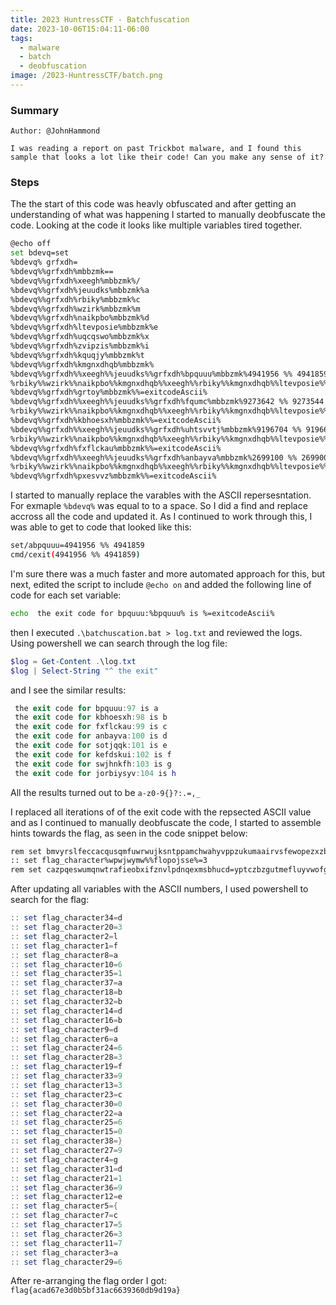 ```yaml
---
title: 2023 HuntressCTF - Batchfuscation
date: 2023-10-06T15:04:11-06:00
tags:
  - malware
  - batch
  - deobfuscation
image: /2023-HuntressCTF/batch.png
---
```


### Summary
```
Author: @JohnHammond

I was reading a report on past Trickbot malware, and I found this sample that looks a lot like their code! Can you make any sense of it?
```

### Steps


The the start of this code was heavly obfuscated and after getting an understanding of what was happening I started to manually deobfuscate the code.  Looking at the code it looks like multiple variables tired together.
```bash
@echo off
set bdevq=set
%bdevq% grfxdh= 
%bdevq%%grfxdh%mbbzmk==
%bdevq%%grfxdh%xeegh%mbbzmk%/
%bdevq%%grfxdh%jeuudks%mbbzmk%a
%bdevq%%grfxdh%rbiky%mbbzmk%c
%bdevq%%grfxdh%wzirk%mbbzmk%m
%bdevq%%grfxdh%naikpbo%mbbzmk%d
%bdevq%%grfxdh%ltevposie%mbbzmk%e
%bdevq%%grfxdh%uqcqswo%mbbzmk%x
%bdevq%%grfxdh%zvipzis%mbbzmk%i
%bdevq%%grfxdh%kquqjy%mbbzmk%t
%bdevq%%grfxdh%kmgnxdhqb%mbbzmk% 
%bdevq%%grfxdh%%xeegh%%jeuudks%%grfxdh%bpquuu%mbbzmk%4941956 %% 4941859
%rbiky%%wzirk%%naikpbo%%kmgnxdhqb%%xeegh%%rbiky%%kmgnxdhqb%%ltevposie%%uqcqswo%%zvipzis%%kquqjy%%kmgnxdhqb%%bpquuu%
%bdevq%%grfxdh%grtoy%mbbzmk%%=exitcodeAscii%
%bdevq%%grfxdh%%xeegh%%jeuudks%%grfxdh%fqumc%mbbzmk%9273642 %% 9273544
%rbiky%%wzirk%%naikpbo%%kmgnxdhqb%%xeegh%%rbiky%%kmgnxdhqb%%ltevposie%%uqcqswo%%zvipzis%%kquqjy%%kmgnxdhqb%%fqumc%
%bdevq%%grfxdh%kbhoesxh%mbbzmk%%=exitcodeAscii%
%bdevq%%grfxdh%%xeegh%%jeuudks%%grfxdh%uhtsvvtj%mbbzmk%9196704 %% 9196605
%rbiky%%wzirk%%naikpbo%%kmgnxdhqb%%xeegh%%rbiky%%kmgnxdhqb%%ltevposie%%uqcqswo%%zvipzis%%kquqjy%%kmgnxdhqb%%uhtsvvtj%
%bdevq%%grfxdh%fxflckau%mbbzmk%%=exitcodeAscii%
%bdevq%%grfxdh%%xeegh%%jeuudks%%grfxdh%anbayva%mbbzmk%2699100 %% 2699000
%rbiky%%wzirk%%naikpbo%%kmgnxdhqb%%xeegh%%rbiky%%kmgnxdhqb%%ltevposie%%uqcqswo%%zvipzis%%kquqjy%%kmgnxdhqb%%anbayva%
%bdevq%%grfxdh%pxesvvz%mbbzmk%%=exitcodeAscii%
```

I started to manually replace the varables with the ASCII repersesntation.  For exmaple `%bdevq%` was equal to to a space.  So I did a find and replace accross all the code and updated it.  As I continued to work through this, I was able to get to code that looked like this:
```bash
set/abpquuu=4941956 %% 4941859
cmd/cexit(4941956 %% 4941859)
```

I'm sure there was a much faster and more automated approach for this, but next, edited the script to include `@echo on` and added the following line of code for each set variable: 
```bash
echo  the exit code for bpquuu:%bpquuu% is %=exitcodeAscii%
```

then I executed `.\batchuscation.bat > log.txt` and reviewed the logs.  Using powershell we can search through the log file:
```powershell
$log = Get-Content .\log.txt
$log | Select-String "^ the exit"
```
 
and I see the similar results:
```powershell
 the exit code for bpquuu:97 is a
 the exit code for kbhoesxh:98 is b
 the exit code for fxflckau:99 is c
 the exit code for anbayva:100 is d
 the exit code for sotjqqk:101 is e
 the exit code for kefdskui:102 is f
 the exit code for swjhnkfh:103 is g
 the exit code for jorbiysyv:104 is h
```

All the results turned out to be `a-z0-9{}?:.=,_`

I replaced all iterations of of the exit code with the repsected ASCII value and as I continued to manually deobfuscate the code, I started to assemble hints towards the flag, as seen in the code snippet below:

```bash
rem set bmvyrslfeccacqusqmfuwrwujksntppamchwahyvppzukumaairvsfewopezxzb=qylsgossatalvcqkwdctargrsonnpwggmlcnvtbzpdarq
:: set flag_character%wpwjwymw%%flopojsse%=3
rem set cazpqeswumqnwtrafieobxifznvlpdnqexmsbhucd=yptczbzgutmefluyvwofgzjtgjeyorkx
```

After updating all variables with the ASCII numbers, I used powershell to search for the flag:
```powershell
:: set flag_character34=d
:: set flag_character20=3
:: set flag_character2=l
:: set flag_character1=f
:: set flag_character8=a
:: set flag_character10=6
:: set flag_character35=1
:: set flag_character37=a
:: set flag_character18=b
:: set flag_character32=b
:: set flag_character14=d
:: set flag_character16=b
:: set flag_character9=d
:: set flag_character6=a
:: set flag_character24=6
:: set flag_character28=3
:: set flag_character19=f
:: set flag_character33=9
:: set flag_character13=3
:: set flag_character23=c
:: set flag_character30=0
:: set flag_character22=a
:: set flag_character25=6
:: set flag_character15=0
:: set flag_character38=}
:: set flag_character27=9
:: set flag_character4=g
:: set flag_character31=d
:: set flag_character21=1
:: set flag_character36=9
:: set flag_character12=e
:: set flag_character5={
:: set flag_character7=c
:: set flag_character17=5
:: set flag_character26=3
:: set flag_character11=7
:: set flag_character3=a
:: set flag_character29=6
```

After re-arranging the flag order I got: `flag{acad67e3d0b5bf31ac6639360db9d19a}`